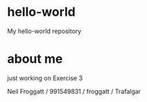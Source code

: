 # hello-world
My hello-world repository

# about me
just working on Exercise 3

Neil Froggatt / 991549831 / froggatt / Trafalgar
